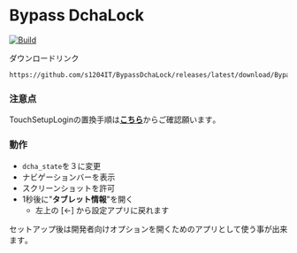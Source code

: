 # Bypass DchaLock
[![Build](https://github.com/s1204IT/BypassDchaLock/actions/workflows/build.yml/badge.svg)](https://github.com/s1204IT/BypassDchaLock/actions/workflows/build.yml)

ダウンロードリンク
```
https://github.com/s1204IT/BypassDchaLock/releases/latest/download/BypassDchaLock.apk
```
### 注意点
TouchSetupLoginの置換手順は[**こちら**](https://github.com/mouseos/Cpad_dcha_3_changer/blob/main/README.md#%E6%BA%96%E5%82%99 "mouseos/Cpad_dcha_3_changer")からご確認願います｡
<br>

### 動作
- `dcha_state`を３に変更
- ナビゲーションバーを表示
- スクリーンショットを許可
- 1秒後に"**タブレット情報**"を開く
  - 左上の [←] から設定アプリに戻れます

セットアップ後は開発者向けオプションを開くためのアプリとして使う事が出来ます｡
